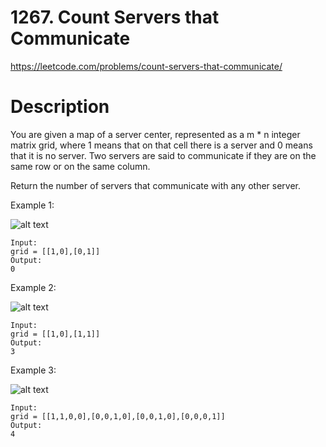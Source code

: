 # 1267. Count Servers that Communicate

https://leetcode.com/problems/count-servers-that-communicate/

# Description

You are given a map of a server center, represented as a m * n integer matrix grid, where 1 means that on that cell there is a server and 0 means that it is no server. Two servers are said to communicate if they are on the same row or on the same column.

Return the number of servers that communicate with any other server.

Example 1:

![alt text](https://assets.leetcode.com/uploads/2019/11/14/untitled-diagram-6.jpg)
```
Input:
grid = [[1,0],[0,1]]
Output:
0
```

Example 2:

![alt text](https://assets.leetcode.com/uploads/2019/11/13/untitled-diagram-4.jpg)
```
Input:
grid = [[1,0],[1,1]]
Output:
3
```

Example 3:

![alt text](https://assets.leetcode.com/uploads/2019/11/14/untitled-diagram-1-3.jpg)
```
Input:
grid = [[1,1,0,0],[0,0,1,0],[0,0,1,0],[0,0,0,1]]
Output:
4
```

